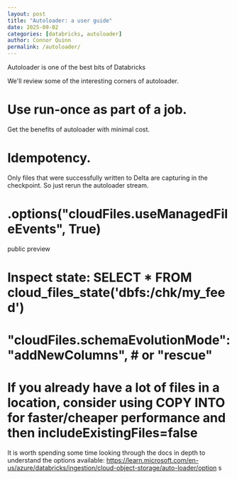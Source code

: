 ```yaml
---
layout: post
title: "Autoloader: a user guide"
date: 2025-09-02
categories: [databricks, autoloader]
author: Connor Quinn
permalink: /autoloader/
---
```



Autoloader is one of the best bits of Databricks


We'll review some of the interesting corners of autoloader.

# Use run-once as part of a job.
Get the benefits of autoloader with minimal cost.

# Idempotency. 
Only files that were successfully written to Delta are capturing in the checkpoint. So just rerun the autoloader stream.

#  .options("cloudFiles.useManagedFileEvents", True) 
public preview

# Inspect state: SELECT * FROM cloud_files_state('dbfs:/chk/my_feed')


#  "cloudFiles.schemaEvolutionMode": "addNewColumns",     # or "rescue"

# If you already have a lot of files in a location, consider using COPY INTO for faster/cheaper performance and then includeExistingFiles=false


It is worth spending some time looking through the docs in depth to understand the options available: https://learn.microsoft.com/en-us/azure/databricks/ingestion/cloud-object-storage/auto-loader/option
s